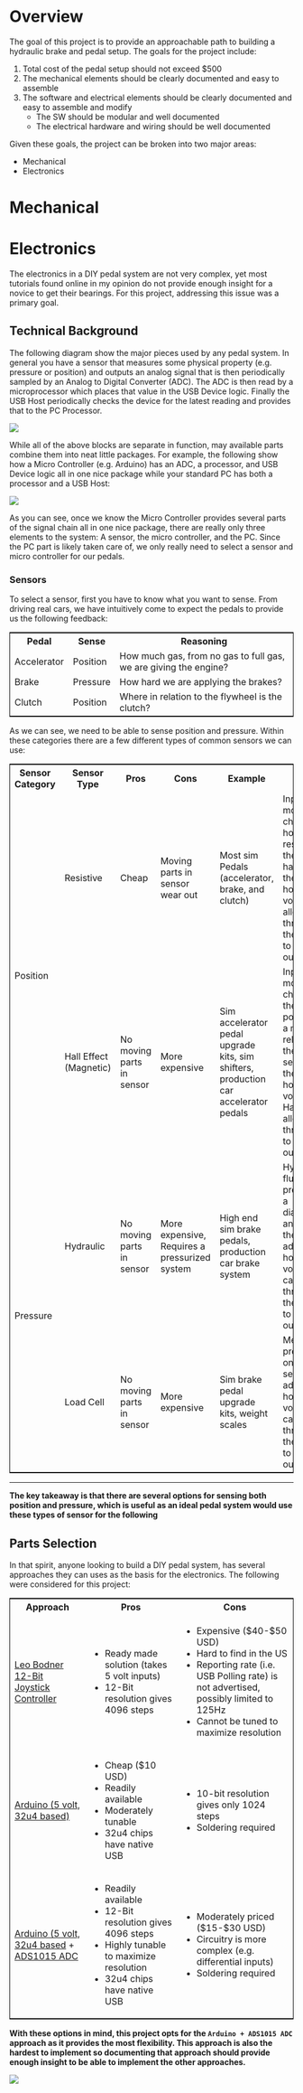 # Overview
The goal of this project is to provide an approachable path to building a hydraulic brake and pedal setup. The goals for the project include:

1. Total cost of the pedal setup should not exceed $500
2. The mechanical elements should be clearly documented and easy to assemble
3. The software and electrical elements should be clearly documented and easy to assemble and modify
    - The SW should be modular and well documented
    - The electrical hardware and wiring should be well documented

Given these goals, the project can be broken into two major areas:
* Mechanical
* Electronics

# Mechanical

# Electronics
The electronics in a DIY pedal system are not very complex, yet most tutorials found online in my opinion do not provide enough insight for a novice to get their bearings. For this project, addressing this issue was a primary goal.

## Technical Background
The following diagram show the major pieces used by any pedal system. In general you have a sensor that measures some physical property (e.g. pressure or position) and outputs an analog signal that is then periodically sampled by an Analog to Digital Converter (ADC). The ADC is then read by a microprocessor which places that value in the USB Device logic. Finally the USB Host periodically checks the device for the latest reading and provides that to the PC Processor.

[![](https://mermaid.ink/svg/eyJjb2RlIjoiZ3JhcGggTFJcbiAgICBTZW5zb3IgLS0gNVYgQW5hbG9nIFNpZ25hbCAtLT4gQURDW1wiQW5hbG9nIHRvIERpZ2l0YWwgQ29udmVydGVyIChBREMpXCJdXG4gICAgQURDIC0tPiBtaWNyb1tcIk1pY3JvIFByb2Nlc3NvclwiXSAtLT4gZGV2aWNlW1wiVVNCIERldmljZVwiXVxuICAgIGRldmljZSAtLSBVU0IgQ2FibGUgLS0-IGhvc3RbXCJVU0IgSG9zdFwiXSAtLT4gcGNbXCJQcm9jZXNzb3JcIl0iLCJtZXJtYWlkIjp7InRoZW1lIjoiZGVmYXVsdCJ9LCJ1cGRhdGVFZGl0b3IiOmZhbHNlfQ)](https://mermaid-js.github.io/mermaid-live-editor/#/edit/eyJjb2RlIjoiZ3JhcGggTFJcbiAgICBTZW5zb3IgLS0gNVYgQW5hbG9nIFNpZ25hbCAtLT4gQURDW1wiQW5hbG9nIHRvIERpZ2l0YWwgQ29udmVydGVyIChBREMpXCJdXG4gICAgQURDIC0tPiBtaWNyb1tcIk1pY3JvIFByb2Nlc3NvclwiXSAtLT4gZGV2aWNlW1wiVVNCIERldmljZVwiXVxuICAgIGRldmljZSAtLSBVU0IgQ2FibGUgLS0-IGhvc3RbXCJVU0IgSG9zdFwiXSAtLT4gcGNbXCJQcm9jZXNzb3JcIl0iLCJtZXJtYWlkIjp7InRoZW1lIjoiZGVmYXVsdCJ9LCJ1cGRhdGVFZGl0b3IiOmZhbHNlfQ)

While all of the above blocks are separate in function, may available parts combine them into neat little packages. For example, the following show how a Micro Controller (e.g. Arduino) has an ADC, a processor, and USB Device logic all in one nice package while your standard PC has both a processor and a USB Host:

[![](https://mermaid.ink/svg/eyJjb2RlIjoiZ3JhcGggTFJcbiAgICBTZW5zb3IgLS0gNVYgQW5hbG9nIFNpZ25hbCAtLT4gQURDW1wiSW50ZXJuYWwgQURDXCJdXG4gICAgc3ViZ3JhcGggTWljcm8gQ29udHJvbGxlclxuICAgIEFEQyAtLT4gbWljcm9bXCJNaWNybyBQcm9jZXNzb3JcIl0gLS0-IGRldmljZVtcIlVTQiBEZXZpY2VcIl0gXG4gICAgZW5kXG4gICAgc3ViZ3JhcGggUENcbiAgICBkZXZpY2UgLS0gVVNCIENhYmxlIC0tPiBob3N0W1wiVVNCIEhvc3RcIl0gLS0-IHBjW1wiUHJvY2Vzc29yXCJdXG4gICAgZW5kIiwibWVybWFpZCI6eyJ0aGVtZSI6ImRlZmF1bHQifSwidXBkYXRlRWRpdG9yIjpmYWxzZX0)](https://mermaid-js.github.io/mermaid-live-editor/#/edit/eyJjb2RlIjoiZ3JhcGggTFJcbiAgICBTZW5zb3IgLS0gNVYgQW5hbG9nIFNpZ25hbCAtLT4gQURDW1wiSW50ZXJuYWwgQURDXCJdXG4gICAgc3ViZ3JhcGggTWljcm8gQ29udHJvbGxlclxuICAgIEFEQyAtLT4gbWljcm9bXCJNaWNybyBQcm9jZXNzb3JcIl0gLS0-IGRldmljZVtcIlVTQiBEZXZpY2VcIl0gXG4gICAgZW5kXG4gICAgc3ViZ3JhcGggUENcbiAgICBkZXZpY2UgLS0gVVNCIENhYmxlIC0tPiBob3N0W1wiVVNCIEhvc3RcIl0gLS0-IHBjW1wiUHJvY2Vzc29yXCJdXG4gICAgZW5kIiwibWVybWFpZCI6eyJ0aGVtZSI6ImRlZmF1bHQifSwidXBkYXRlRWRpdG9yIjpmYWxzZX0)

As you can see, once we know the Micro Controller provides several parts of the signal chain all in one nice package, there are really only three elements to the system: A sensor, the micro controller, and the PC. Since the PC part is likely taken care of, we only really need to select a sensor and micro controller for our pedals.

### Sensors
To select a sensor, first you have to know what you want to sense. From driving real cars, we have intuitively come to expect the pedals to provide us the following feedback:
<table style="border:1px solid black;margin-left:auto;margin-right:auto;">
  <tr>
    <th>Pedal</th>
    <th>Sense</th>
    <th>Reasoning</th>
  </tr>
  <tr>
    <td>Accelerator</td>
    <td>Position</td>
    <td>How much gas, from no gas to full gas, we are giving the engine?</td>
  </tr>
  <tr>
    <td>Brake</td>
    <td>Pressure</td>
    <td>How hard we are applying the brakes?</td>
  </tr>
  <tr>
    <td>Clutch</td>
    <td>Position</td>
    <td>Where in relation to the flywheel is the clutch?</td>
  </tr>
</table>

As we can see, we need to be able to sense position and pressure. Within these categories there are a few different types of common sensors we can use:

<table style="border:1px solid black;margin-left:auto;margin-right:auto;">
  <tr>
    <th>Sensor Category</th>
    <th>Sensor Type</th>
    <th>Pros</th>
    <th>Cons</th>
    <th>Example</th>
    <th>How it Works</th>
  </tr>
  <tr>
    <td rowspan="2">Position</td>
    <td>Resistive</td>
    <td>Cheap</td>
    <td>Moving parts in sensor wear out</td>
    <td>Most sim Pedals (accelerator, brake, and clutch)</td>
    <td>Input movement changes how much resistance the sensor has and therefore how much voltage is allow through the sensor to the output</td>
  </tr>
  <tr>
    <td>Hall Effect (Magnetic)</td>
    <td>No moving parts in sensor</td>
    <td>More expensive</td>
    <td>Sim accelerator pedal upgrade kits, sim shifters, production car accelerator pedals</td>
    <td>Input movement changes the position of a magnet relative to the Hall sensor and therefore how much voltage the Hall sensor allows through it to the output.</td>
  </tr>
  <tr>
    <td rowspan="2">Pressure</td>
    <td>Hydraulic</td>
    <td>No moving parts in sensor</td>
    <td>More expensive, Requires a pressurized system</td>
    <td>High end sim brake pedals, production car brake system</td>
    <td>Hydraulic fluid presses on a diaphragm and therefore adjusts how much voltage can flow through the sensor to the output</td>
  </tr>
  <tr>
    <td>Load Cell</td>
    <td>No moving parts in sensor</td>
    <td>More expensive</td>
    <td>Sim brake pedal upgrade kits, weight scales</td>
    <td>Mechanical pressure on the sensor adjusts how much voltage can flow through the sensor to the output</td>
  </tr>
</table>

***

**The key takeaway is that there are several options for sensing both position and pressure, which is useful as an ideal pedal system would use these types of sensor for the following**



## Parts Selection
In that spirit, anyone looking to build a DIY pedal system, has several approaches they can uses as the basis for the electronics. The following were considered for this project:
<table style="border:1px solid black;margin-left:auto;margin-right:auto;">
  <tr>
    <th>Approach</th>
    <th>Pros</th>
    <th>Cons</th>
  </tr>
  <tr>
    <td><a href="https://www.leobodnar.com/shop/index.php?main_page=product_info&products_id=204">Leo Bodner 12-Bit Joystick Controller</a></td>
    <td><ul><li>Ready made solution (takes 5 volt inputs)</li><li>12-Bit resolution gives 4096 steps</li></ul></td>
    <td><ul><li>Expensive ($40-$50 USD)</li><li>Hard to find in the US</li><li>Reporting rate (i.e. USB Polling rate) is not advertised, possibly limited to 125Hz</li><li>Cannot be tuned to maximize resolution </li></ul></td>
  </tr>
  <tr>
    <td><a href="https://www.adafruit.com/product/3677">Arduino (5 volt, 32u4 based)</a></td>
    <td><ul><li>Cheap ($10 USD)</li><li>Readily available</li><li>Moderately tunable</li><li>32u4 chips have native USB</li></ul></td>
    <td><ul><li>10-bit resolution gives only 1024 steps</li><li>Soldering required</li></ul></td>
  </tr>
  <tr>
    <td><a href="https://www.adafruit.com/product/3677">Arduino (5 volt, 32u4 based</a> + <a href="https://www.adafruit.com/product/1083">ADS1015 ADC</a></td>
    <td><ul><li>Readily available</li><li>12-Bit resolution gives 4096 steps</li><li>Highly tunable to maximize resolution</li><li>32u4 chips have native USB</li></ul></td>
    <td><ul><li>Moderately priced ($15-$30 USD)</li><li>Circuitry is more complex (e.g. differential inputs)</li><li>Soldering required</li></ul></td>
  </tr>
</table>

**With these options in mind, this project opts for the `Arduino + ADS1015 ADC` approach as it provides the most flexibility. This approach is also the hardest to implement so documenting that approach should provide enough insight to be able to implement the other approaches.**

[![](https://mermaid.ink/svg/eyJjb2RlIjoiZ3JhcGggTFJcbiAgICBicmFrZXNbXCJCcmFrZSBQcmVzc3VyZSBTZW5zb3JcIl0gLS0gNVYgQW5hbG9nIFNpZ25hbCAtLT4gQURDMVtcIkFEUzEwMTUgQURDXCJdXG4gICAgdGhyb3R0bGVbXCJUaHJvdHRsZSBQb3NpdGlvbiBTZW5zb3JcIl0gLS0gNVYgQW5hbG9nIFNpZ25hbCAtLT4gQURDMltcIkFEUzEwMTUgQURDXCJdXG4gICAgY2x1dGNoW1wiQ2x1dGNoIFBvc2l0aW9uIFNlbnNvclwiXSAtLSA1ViBBbmFsb2cgU2lnbmFsIC0tPiBBREMyW1wiQURTMTAxNSBBRENcIl1cbiAgICBzdWJncmFwaCAzMnU0IE1pY3JvIENvbnRyb2xsZXJcbiAgICBpbnRlcm5hbC1BRENbXCJJbnRlcm5hbCBBRENcIl0gLS0-IG1pY3JvW1wiTWljcm8gUHJvY2Vzc29yXCJdIC0tPiBkZXZpY2VbXCJVU0IgRGV2aWNlXCJdXG4gICAgZW5kXG4gICAgQURDMSAtLSBJMkMgLS0-IEkyQ3t7STJDIEJ1c319XG4gICAgQURDMiAtLSBJMkMgLS0-IEkyQ1xuICAgIEkyQyAtLT4gbWljcm9cbiAgICBzdWJncmFwaCBQQ1xuICAgIGRldmljZSAtLSBVU0IgQ2FibGUgLS0-IGhvc3RbXCJVU0IgSG9zdFwiXSAtLT4gcGNbXCJQcm9jZXNzb3JcIl1cbiAgICBlbmQiLCJtZXJtYWlkIjp7InRoZW1lIjoiZGVmYXVsdCJ9LCJ1cGRhdGVFZGl0b3IiOmZhbHNlfQ)](https://mermaid-js.github.io/mermaid-live-editor/#/edit/eyJjb2RlIjoiZ3JhcGggTFJcbiAgICBicmFrZXNbXCJCcmFrZSBQcmVzc3VyZSBTZW5zb3JcIl0gLS0gNVYgQW5hbG9nIFNpZ25hbCAtLT4gQURDMVtcIkFEUzEwMTUgQURDXCJdXG4gICAgdGhyb3R0bGVbXCJUaHJvdHRsZSBQb3NpdGlvbiBTZW5zb3JcIl0gLS0gNVYgQW5hbG9nIFNpZ25hbCAtLT4gQURDMltcIkFEUzEwMTUgQURDXCJdXG4gICAgY2x1dGNoW1wiQ2x1dGNoIFBvc2l0aW9uIFNlbnNvclwiXSAtLSA1ViBBbmFsb2cgU2lnbmFsIC0tPiBBREMyW1wiQURTMTAxNSBBRENcIl1cbiAgICBzdWJncmFwaCAzMnU0IE1pY3JvIENvbnRyb2xsZXJcbiAgICBpbnRlcm5hbC1BRENbXCJJbnRlcm5hbCBBRENcIl0gLS0-IG1pY3JvW1wiTWljcm8gUHJvY2Vzc29yXCJdIC0tPiBkZXZpY2VbXCJVU0IgRGV2aWNlXCJdXG4gICAgZW5kXG4gICAgQURDMSAtLSBJMkMgLS0-IEkyQ3t7STJDIEJ1c319XG4gICAgQURDMiAtLSBJMkMgLS0-IEkyQ1xuICAgIEkyQyAtLT4gbWljcm9cbiAgICBzdWJncmFwaCBQQ1xuICAgIGRldmljZSAtLSBVU0IgQ2FibGUgLS0-IGhvc3RbXCJVU0IgSG9zdFwiXSAtLT4gcGNbXCJQcm9jZXNzb3JcIl1cbiAgICBlbmQiLCJtZXJtYWlkIjp7InRoZW1lIjoiZGVmYXVsdCJ9LCJ1cGRhdGVFZGl0b3IiOmZhbHNlfQ)